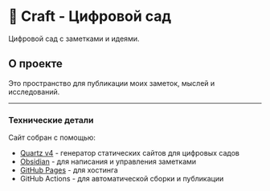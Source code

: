 # 🌱 Craft - Цифровой сад

Цифровой сад с заметками и идеями.

## О проекте

Это пространство для публикации моих заметок, мыслей и исследований.

---

### Технические детали

Сайт собран с помощью:
- [Quartz v4](https://quartz.jzhao.xyz/) - генератор статических сайтов для цифровых садов
- [Obsidian](https://obsidian.md/) - для написания и управления заметками
- [GitHub Pages](https://pages.github.com/) - для хостинга
- GitHub Actions - для автоматической сборки и публикации